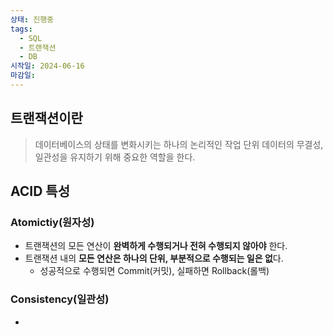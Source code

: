 ```yaml
---
상태: 진행중
tags:
  - SQL
  - 트랜잭션
  - DB
시작일: 2024-06-16
마감일:
---
```

## 트랜잭션이란
> 데이터베이스의 상태를 변화시키는 하나의 논리적인 작업 단위
> 데이터의 무결성, 일관성을 유지하기 위해 중요한 역할을 한다.

## ACID 특성
### Atomictiy(원자성)
- 트랜잭션의 모든 연산이 **완벽하게 수행되거나 전혀 수행되지 않아야**  한다.
- 트랜잭션 내의 **모든 연산은 하나의 단위, 부분적으로 수행되는 일은 없**다.
	- 성공적으로 수행되면 Commit(커밋), 실패하면 Rollback(롤백)

### Consistency(일관성)
- 
